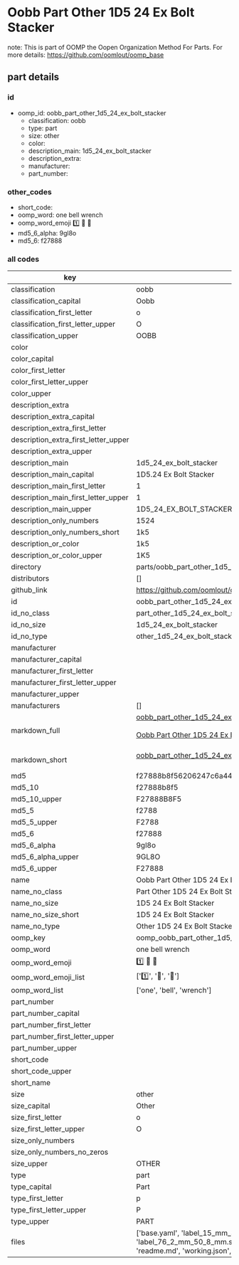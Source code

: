 # Oobb Part Other 1D5 24 Ex Bolt Stacker  

note: This is part of OOMP the Oopen Organization Method For Parts. For more details: https://github.com/oomlout/oomp_base

##  part details





### id
* oomp_id: oobb_part_other_1d5_24_ex_bolt_stacker
  * classification: oobb
  * type: part
  * size: other
  * color: 
  * description_main: 1d5_24_ex_bolt_stacker
  * description_extra: 
  * manufacturer: 
  * part_number: 

### other_codes
* short_code: 
* oomp_word: one bell wrench
* oomp_word_emoji :one: :bell: :wrench:
* md5_6_alpha: 9gl8o
* md5_6: f27888

### all codes 
| key | value |  
| --- | --- |  
| classification | oobb |  
| classification_capital | Oobb |  
| classification_first_letter | o |  
| classification_first_letter_upper | O |  
| classification_upper | OOBB |  
| color |  |  
| color_capital |  |  
| color_first_letter |  |  
| color_first_letter_upper |  |  
| color_upper |  |  
| description_extra |  |  
| description_extra_capital |  |  
| description_extra_first_letter |  |  
| description_extra_first_letter_upper |  |  
| description_extra_upper |  |  
| description_main | 1d5_24_ex_bolt_stacker |  
| description_main_capital | 1D5.24 Ex Bolt Stacker |  
| description_main_first_letter | 1 |  
| description_main_first_letter_upper | 1 |  
| description_main_upper | 1D5_24_EX_BOLT_STACKER |  
| description_only_numbers | 1524 |  
| description_only_numbers_short | 1k5 |  
| description_or_color | 1k5 |  
| description_or_color_upper | 1K5 |  
| directory | parts/oobb_part_other_1d5_24_ex_bolt_stacker |  
| distributors | [] |  
| github_link | https://github.com/oomlout/oomlout_oomp_part_src/tree/main/parts/oobb_part_other_1d5_24_ex_bolt_stacker/working |  
| id | oobb_part_other_1d5_24_ex_bolt_stacker |  
| id_no_class | part_other_1d5_24_ex_bolt_stacker |  
| id_no_size | 1d5_24_ex_bolt_stacker |  
| id_no_type | other_1d5_24_ex_bolt_stacker |  
| manufacturer |  |  
| manufacturer_capital |  |  
| manufacturer_first_letter |  |  
| manufacturer_first_letter_upper |  |  
| manufacturer_upper |  |  
| manufacturers | [] |  
| markdown_full | [oobb_part_other_1d5_24_ex_bolt_stacker](https://github.com/oomlout/oomlout_oomp_part_src/tree/main/parts/oobb_part_other_1d5_24_ex_bolt_stacker/working)<br>[](https://github.com/oomlout/oomlout_oomp_part_src/tree/main/parts/oobb_part_other_1d5_24_ex_bolt_stacker/working)<br>[Oobb Part Other 1D5 24 Ex Bolt Stacker](https://github.com/oomlout/oomlout_oomp_part_src/tree/main/parts/oobb_part_other_1d5_24_ex_bolt_stacker/working)<br><br> |  
| markdown_short | [oobb_part_other_1d5_24_ex_bolt_stacker](https://github.com/oomlout/oomlout_oomp_part_src/tree/main/parts/oobb_part_other_1d5_24_ex_bolt_stacker/working)<br><br> |  
| md5 | f27888b8f56206247c6a442e7e370da8 |  
| md5_10 | f27888b8f5 |  
| md5_10_upper | F27888B8F5 |  
| md5_5 | f2788 |  
| md5_5_upper | F2788 |  
| md5_6 | f27888 |  
| md5_6_alpha | 9gl8o |  
| md5_6_alpha_upper | 9GL8O |  
| md5_6_upper | F27888 |  
| name | Oobb Part Other 1D5 24 Ex Bolt Stacker |  
| name_no_class | Part Other 1D5 24 Ex Bolt Stacker |  
| name_no_size | 1D5 24 Ex Bolt Stacker |  
| name_no_size_short | 1D5 24 Ex Bolt Stacker |  
| name_no_type | Other 1D5 24 Ex Bolt Stacker |  
| oomp_key | oomp_oobb_part_other_1d5_24_ex_bolt_stacker |  
| oomp_word | one bell wrench |  
| oomp_word_emoji | :one: :bell: :wrench: |  
| oomp_word_emoji_list | [':one:', ':bell:', ':wrench:'] |  
| oomp_word_list | ['one', 'bell', 'wrench'] |  
| part_number |  |  
| part_number_capital |  |  
| part_number_first_letter |  |  
| part_number_first_letter_upper |  |  
| part_number_upper |  |  
| short_code |  |  
| short_code_upper |  |  
| short_name |  |  
| size | other |  
| size_capital | Other |  
| size_first_letter | o |  
| size_first_letter_upper | O |  
| size_only_numbers |  |  
| size_only_numbers_no_zeros |  |  
| size_upper | OTHER |  
| type | part |  
| type_capital | Part |  
| type_first_letter | p |  
| type_first_letter_upper | P |  
| type_upper | PART |  
| files | ['base.yaml', 'label_15_mm_30_mm.pdf', 'label_15_mm_30_mm.svg', 'label_76_2_mm_50_8_mm.pdf', 'label_76_2_mm_50_8_mm.svg', 'label_oomlout_76_2_mm_50_8_mm.pdf', 'label_oomlout_76_2_mm_50_8_mm.svg', 'readme.md', 'working.json', 'working.yaml'] |  
